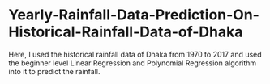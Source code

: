 # Yearly-Rainfall-Data-Prediction-On-Historical-Rainfall-Data-of-Dhaka
Here, I used the historical rainfall data of Dhaka from 1970 to 2017 and used the beginner level Linear Regression and Polynomial Regression algorithm into it to predict the rainfall.
